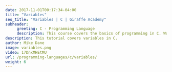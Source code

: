 ```yaml
---
date: 2017-11-01T00:17:34-04:00
title: "Variables"
seo_title: "Variables | C | Giraffe Academy"
subheader:
     greeting: C - Programming Language
     description: This course covers the basics of programming in C. Work your way through the videos and we'll teach you everything you need to know to start your programming journey!
description: This tutorial covers variables in C.
author: Mike Dane
image: variables.png
video: 17DnxMHEtMU
url: /programming-languages/c/variables/
weight: 6
---
```

